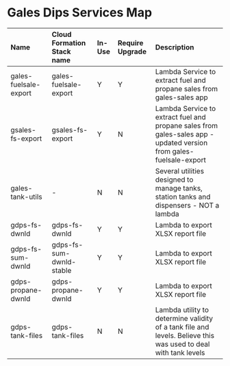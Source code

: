 # Gales Dips Services Map

| Name | Cloud Formation Stack name | In-Use | Require Upgrade | Description|
| :------ | :--- | :--- | :--- | :--------- |
| gales-fuelsale-export | gales-fuelsale-export | Y | Y | Lambda Service to extract fuel and propane sales from gales-sales app |
| gsales-fs-export | gsales-fs-export | Y | N | Lambda Service to extract fuel and propane sales from gales-sales app - updated version from gales-fuelsale-export |
| gales-tank-utils | - | N | N | Several utilities designed to manage tanks, station tanks and dispensers - NOT a lambda |
| gdps-fs-dwnld | gdps-fs-dwnld | Y | Y | Lambda to export XLSX report file |
| gdps-fs-sum-dwnld | gdps-fs-sum-dwnld-stable | Y | Y | Lambda to export XLSX report file |
| gdps-propane-dwnld | gdps-propane-dwnld | Y | Y | Lambda to export XLSX report file |
| gdps-tank-files | gdps-tank-files | N | N | Lambda utility to determine validity of a tank file and levels. Believe this was used to deal with tank levels |
